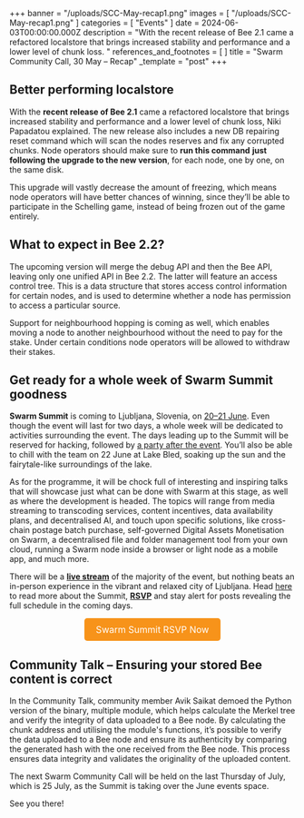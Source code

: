 +++
banner = "/uploads/SCC-May-recap1.png"
images = [ "/uploads/SCC-May-recap1.png" ]
categories = [ "Events" ]
date = 2024-06-03T00:00:00.000Z
description = "With the recent release of Bee 2.1 came a refactored localstore that brings increased stability and performance and a lower level of chunk loss. "
references_and_footnotes = [ ]
title = "Swarm Community Call, 30 May – Recap"
_template = "post"
+++


## Better performing localstore 

With the **recent release of Bee 2.1** came a refactored localstore that brings increased stability and performance and a lower level of chunk loss, Niki Papadatou explained. The new release also includes a new DB repairing reset command which will scan the nodes reserves and fix any corrupted chunks. Node operators should make sure to **run this command** **just following the upgrade to the new version**, for each node, one by one, on the same disk. 

This upgrade will vastly decrease the amount of freezing, which means node operators will have better chances of winning, since they’ll be able to participate in the Schelling game, instead of being frozen out of the game entirely.  


## What to expect in Bee 2.2?

The upcoming version will merge the debug API and then the Bee API, leaving only one unified API in Bee 2.2. The latter will feature an access control tree. This is a data structure that stores access control information for certain nodes, and is used to determine whether a node has permission to access a particular source.

Support for neighbourhood hopping is coming as well, which enables moving a node to another neighbourhood without the need to pay for the stake. Under certain conditions node operators will be allowed to withdraw their stakes. 


## Get ready for a whole week of Swarm Summit goodness

**Swarm Summit** is coming to Ljubljana, Slovenia, on [20–21 June](https://blog.ethswarm.org/foundation/2024/swarm-summit-2024-upload-the-future/). Even though the event will last for two days, a whole week will be dedicated to activities surrounding the event. The days leading up to the Summit will be reserved for hacking, followed by [a party after the event](https://www.kinosiska.si/en/dogodek/modeselektor/). You’ll also be able to chill with the team on 22 June at Lake Bled, soaking up the sun and the fairytale-like surroundings of the lake. 

As for the programme, it will be chock full of interesting and inspiring talks that will showcase just what can be done with Swarm at this stage, as well as where the development is headed. The topics will range from media streaming to transcoding services, content incentives, data availability plans, and decentralised AI, and touch upon specific solutions, like cross-chain postage batch purchase, self-governed Digital Assets Monetisation on Swarm, a decentralised file and folder management tool from your own cloud, running a Swarm node inside a browser or light node as a mobile app, and much more. 

There will be a **[live stream](https://streameth.org/swarm)** of the majority of the event, but nothing beats an in-person experience in the vibrant and relaxed city of Ljubljana. Head [here](https://blog.ethswarm.org/foundation/2024/swarm-summit-2024-upload-the-future/) to read more about the Summit, **[RSVP](https://www.meetup.com/ethereum-swarm/events/301034793/)** and stay alert for posts revealing the full schedule in the coming days.  

<div style="text-align: center;">
    <a href="https://www.meetup.com/ethereum-swarm/events/301034793/" style="display: inline-block; padding: 10px 20px; font-size: 16px; color: white; background-color: #F7931A; text-align: center; text-decoration: none; border-radius: 5px;">Swarm Summit RSVP Now</a>
</div>


## Community Talk –  Ensuring your stored Bee content is correct

In the Community Talk, community member Avik Saikat demoed the Python version of the binary, multiple module, which helps calculate the Merkel tree and verify the integrity of data uploaded to a Bee node. By calculating the chunk address and utilising the module's functions, it’s possible to verify the data uploaded to a Bee node and ensure its authenticity by comparing the generated hash with the one received from the Bee node. This process ensures data integrity and validates the originality of the uploaded content. 

The next Swarm Community Call will be held on the last Thursday of July, which is 25 July, as the Summit is taking over the June events space. 

See you there!
